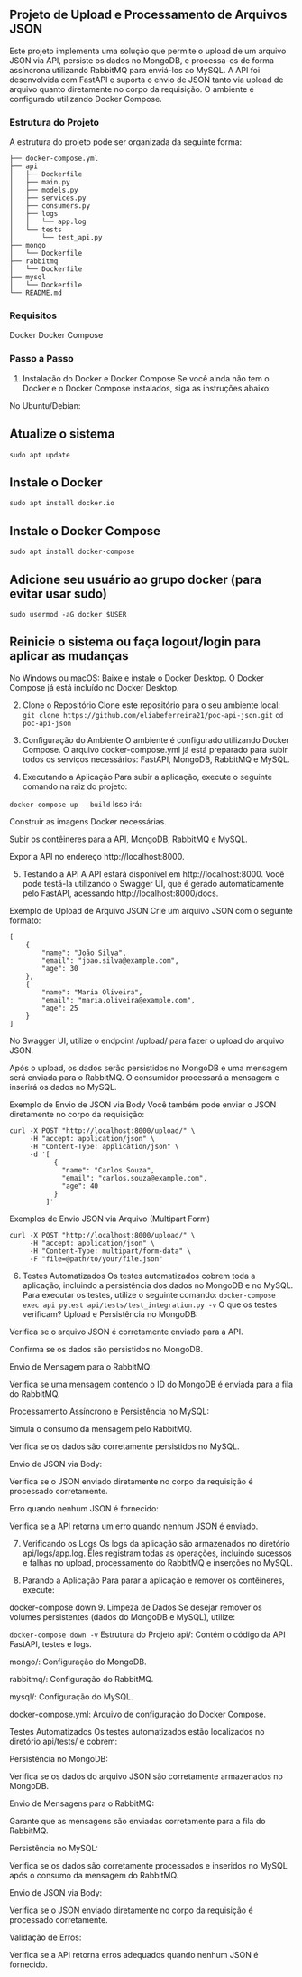 ## Projeto de Upload e Processamento de Arquivos JSON

Este projeto implementa uma solução que permite o upload de um arquivo JSON via API, persiste os dados no MongoDB, e processa-os de forma assíncrona utilizando RabbitMQ para enviá-los ao MySQL. A API foi desenvolvida com FastAPI e suporta o envio de JSON tanto via upload de arquivo quanto diretamente no corpo da requisição. O ambiente é configurado utilizando Docker Compose.

### Estrutura do Projeto

A estrutura do projeto pode ser organizada da seguinte forma:
```.
├── docker-compose.yml
├── api
│   ├── Dockerfile
│   ├── main.py
│   ├── models.py
│   ├── services.py
│   ├── consumers.py
│   ├── logs
│   │   └── app.log
│   └── tests
│       └── test_api.py
├── mongo
│   └── Dockerfile
├── rabbitmq
│   └── Dockerfile
├── mysql
│   └── Dockerfile
└── README.md
```

### Requisitos
Docker
Docker Compose

### Passo a Passo
1. Instalação do Docker e Docker Compose
Se você ainda não tem o Docker e o Docker Compose instalados, siga as instruções abaixo:

No Ubuntu/Debian:

## Atualize o sistema
```sudo apt update```

## Instale o Docker
```sudo apt install docker.io```

## Instale o Docker Compose
```sudo apt install docker-compose```

## Adicione seu usuário ao grupo docker (para evitar usar sudo)
```sudo usermod -aG docker $USER```

## Reinicie o sistema ou faça logout/login para aplicar as mudanças
No Windows ou macOS:
Baixe e instale o Docker Desktop. O Docker Compose já está incluído no Docker Desktop.

2. Clone o Repositório
Clone este repositório para o seu ambiente local:
```git clone https://github.com/eliabeferreira21/poc-api-json.git```
```cd poc-api-json```

3. Configuração do Ambiente
O ambiente é configurado utilizando Docker Compose. O arquivo docker-compose.yml já está preparado para subir todos os serviços necessários: FastAPI, MongoDB, RabbitMQ e MySQL.

4. Executando a Aplicação
Para subir a aplicação, execute o seguinte comando na raiz do projeto:


```docker-compose up --build```
Isso irá:

Construir as imagens Docker necessárias.

Subir os contêineres para a API, MongoDB, RabbitMQ e MySQL.

Expor a API no endereço http://localhost:8000.

5. Testando a API
A API estará disponível em http://localhost:8000. Você pode testá-la utilizando o Swagger UI, que é gerado automaticamente pelo FastAPI, acessando http://localhost:8000/docs.

Exemplo de Upload de Arquivo JSON
Crie um arquivo JSON com o seguinte formato:

```
[
    {
        "name": "João Silva",
        "email": "joao.silva@example.com",
        "age": 30
    },
    {
        "name": "Maria Oliveira",
        "email": "maria.oliveira@example.com",
        "age": 25
    }
]
```
No Swagger UI, utilize o endpoint /upload/ para fazer o upload do arquivo JSON.

Após o upload, os dados serão persistidos no MongoDB e uma mensagem será enviada para o RabbitMQ. O consumidor processará a mensagem e inserirá os dados no MySQL.

Exemplo de Envio de JSON via Body
Você também pode enviar o JSON diretamente no corpo da requisição:

```
curl -X POST "http://localhost:8000/upload/" \
     -H "accept: application/json" \
     -H "Content-Type: application/json" \
     -d '[
           {
             "name": "Carlos Souza",
             "email": "carlos.souza@example.com",
             "age": 40
           }
         ]'
```

Exemplos de Envio JSON via Arquivo (Multipart Form)

```
curl -X POST "http://localhost:8000/upload/" \
     -H "accept: application/json" \
     -H "Content-Type: multipart/form-data" \
     -F "file=@path/to/your/file.json"
```
6. Testes Automatizados
Os testes automatizados cobrem toda a aplicação, incluindo a persistência dos dados no MongoDB e no MySQL. Para executar os testes, utilize o seguinte comando: ```docker-compose exec api pytest api/tests/test_integration.py -v```
O que os testes verificam?
Upload e Persistência no MongoDB:

Verifica se o arquivo JSON é corretamente enviado para a API.

Confirma se os dados são persistidos no MongoDB.

Envio de Mensagem para o RabbitMQ:

Verifica se uma mensagem contendo o ID do MongoDB é enviada para a fila do RabbitMQ.

Processamento Assíncrono e Persistência no MySQL:

Simula o consumo da mensagem pelo RabbitMQ.

Verifica se os dados são corretamente persistidos no MySQL.

Envio de JSON via Body:

Verifica se o JSON enviado diretamente no corpo da requisição é processado corretamente.

Erro quando nenhum JSON é fornecido:

Verifica se a API retorna um erro quando nenhum JSON é enviado.

7. Verificando os Logs
Os logs da aplicação são armazenados no diretório api/logs/app.log. Eles registram todas as operações, incluindo sucessos e falhas no upload, processamento do RabbitMQ e inserções no MySQL.

8. Parando a Aplicação
Para parar a aplicação e remover os contêineres, execute:


docker-compose down
9. Limpeza de Dados
Se desejar remover os volumes persistentes (dados do MongoDB e MySQL), utilize:


```docker-compose down -v```
Estrutura do Projeto
api/: Contém o código da API FastAPI, testes e logs.

mongo/: Configuração do MongoDB.

rabbitmq/: Configuração do RabbitMQ.

mysql/: Configuração do MySQL.

docker-compose.yml: Arquivo de configuração do Docker Compose.

Testes Automatizados
Os testes automatizados estão localizados no diretório api/tests/ e cobrem:

Persistência no MongoDB:

Verifica se os dados do arquivo JSON são corretamente armazenados no MongoDB.

Envio de Mensagens para o RabbitMQ:

Garante que as mensagens são enviadas corretamente para a fila do RabbitMQ.

Persistência no MySQL:

Verifica se os dados são corretamente processados e inseridos no MySQL após o consumo da mensagem do RabbitMQ.

Envio de JSON via Body:

Verifica se o JSON enviado diretamente no corpo da requisição é processado corretamente.

Validação de Erros:

Verifica se a API retorna erros adequados quando nenhum JSON é fornecido.
